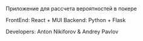 Приложение для рассчета вероятностей в покере

FrontEnd: React + MUI
Backend: Python + Flask

Developers: Anton Nikiforov & Andrey Pavlov